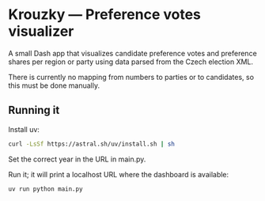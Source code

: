 # Krouzky — Preference votes visualizer

A small Dash app that visualizes candidate preference votes and preference shares per region or party using data parsed from the Czech election XML.

There is currently no mapping from numbers to parties or to candidates, so this must be done manually.


## Running it

Install uv:

```bash
curl -LsSf https://astral.sh/uv/install.sh | sh
```

Set the correct year in the URL in main.py.

Run it; it will print a localhost URL where the dashboard is available:

```bash
uv run python main.py
```